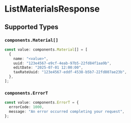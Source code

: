 # ListMaterialsResponse


## Supported Types

### `components.Material[]`

```typescript
const value: components.Material[] = [
  {
    name: "<value>",
    uuid: "123e4567-e9cf-4eab-97b5-22fd84f1aa9b",
    editDate: "2025-07-01 12:00:00",
    taxRateUuid: "123e4567-eddf-4538-b5b7-22fd807ae23b",
  },
];
```

### `components.ErrorT`

```typescript
const value: components.ErrorT = {
  errorCode: 1000,
  message: "An error occurred completing your request",
};
```

